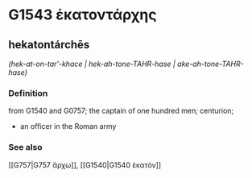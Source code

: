 # G1543 ἑκατοντάρχης

## hekatontárchēs

_(hek-at-on-tar'-khace | hek-ah-tone-TAHR-hase | ake-ah-tone-TAHR-hase)_

### Definition

from G1540 and G0757; the captain of one hundred men; centurion; 

- an officer in the Roman army

### See also

[[G757|G757 ἄρχω]], [[G1540|G1540 ἑκατόν]]

